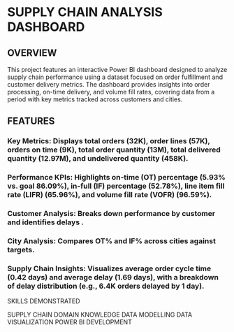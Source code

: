 # SUPPLY CHAIN ANALYSIS DASHBOARD

## OVERVIEW
This project features an interactive Power BI dashboard designed to analyze supply chain performance using a dataset focused on order fulfillment and customer delivery metrics. The dashboard provides insights into order processing, on-time delivery, and volume fill rates, covering data from a  period with key metrics tracked across customers and cities.

## FEATURES
### Key Metrics: Displays total orders (32K), order lines (57K), orders on time (9K), total order quantity (13M), total delivered quantity (12.97M), and undelivered quantity (458K).
### Performance KPIs: Highlights on-time (OT) percentage (5.93% vs. goal 86.09%), in-full (IF) percentage (52.78%), line item fill rate (LIFR) (65.96%), and volume fill rate (VOFR) (96.59%).
### Customer Analysis: Breaks down performance by customer  and identifies delays .
### City Analysis: Compares OT% and IF% across cities against targets.
### Supply Chain Insights: Visualizes average order cycle time (0.42 days) and average delay (1.69 days), with a breakdown of delay distribution (e.g., 6.4K orders delayed by 1 day).

SKILLS DEMONSTRATED

SUPPLY CHAIN DOMAIN KNOWLEDGE
DATA MODELLING
DATA VISUALIZATION
POWER BI DEVELOPMENT

